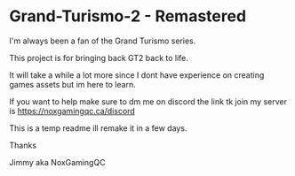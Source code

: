 # Grand-Turismo-2 - Remastered

I'm always been a fan of the Grand Turismo series.

This project is for bringing back GT2 back to life.

It will take a while a lot more since I dont have experience on creating games assets but im here to learn.

If you want to help make sure to dm me on discord the link tk join my server is https://noxgamingqc.ca/discord

This is a temp readme ill remake it in a few days.

Thanks

Jimmy aka NoxGamingQC

